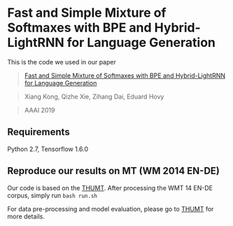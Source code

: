 # Fast and Simple Mixture of Softmaxes with BPE and Hybrid-LightRNN for Language Generation

This is the code we used in our paper
>[Fast and Simple Mixture of Softmaxes with BPE and Hybrid-LightRNN for Language Generation](https://arxiv.org/abs/1809.09296)

>Xiang Kong, Qizhe Xie, Zihang Dai, Eduard Hovy

>AAAI 2019

## Requirements

Python 2.7, Tensorflow 1.6.0


## Reproduce our results on MT (WM 2014 EN-DE)

Our code is based on the [THUMT](https://github.com/thumt/THUMT). After processing the WMT 14 EN-DE corpus, simply run
```bash run.sh```

For data pre-processing and model evaluation, please go to [THUMT](https://github.com/thumt/THUMT) for more details.
